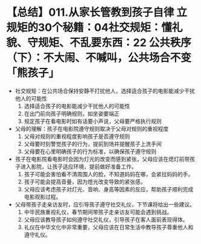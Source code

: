 # 【总结】011.从家长管教到孩子自律 立规矩的30个秘籍：04社交规矩：懂礼貌、守规矩、不乱要东西：22 公共秩序（下）：不大闹、不喊叫，公共场合不变「熊孩子」

-   社交规矩：在公共场合保持安静不打扰他人，选择适合孩子的电影能减少干扰他人的可能性
    1.  选择适合孩子的电影能减少干扰他人的可能性
    2.  在出门前向孩子明确规则，如坐姿要端正
    3.  规定孩子在看电影时如有话要小声说，父母要严格执行规则
-   父母的理解：孩子在电影院遵守规则取决于父母对规则的重视程度
    1.  父母对规则的重视程度影响孩子是否遵守规则
    2.  父母要时刻警觉孩子的行为，提前到场并提醒孩子上洗手间
    3.  父母要在心里明确孩子的行为标准，以确保孩子遵守规则
-   孩子在电影院看电影时会因为灯光的改变而感到紧张，父母应该在熄灯前带孩子进入影院，让孩子适应环境，提前做好准备工作。
    1.  孩子可能会害怕看不清周围人的脸，不知道妈妈在哪，会紧拉妈妈的手。
    2.  孩子可能会提高音量，因为燈光改变导致的紧张感。
    3.  父母应该考虑孩子对灯光、音响、身高等因素的反应，帮助孩子顺利完成电影观影过程。
-   父母带孩子走亲访友时，应引导孩子遵守社交礼仪，下节课将给出一些建议。
    1.  中华民族重视礼仪，春节期间带孩子走亲访友可能会遇到挑战。
    2.  父母应该教导孩子如何遵守社交礼仪，引导孩子在客人面前表现得体。
    3.  礼仪在中华文化中非常重要，父母应该在日常生活中教导孩子尊重他人和遵守礼仪。
